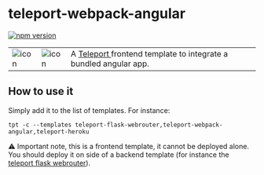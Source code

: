 # teleport-webpack-angular
[![npm version](https://badge.fury.io/js/teleport-webpack-angular.svg)](https://badge.fury.io/js/teleport-webpack-angular)

<table>
  <td>
    <img src="https://raw.githubusercontent.com/snipsco/teleport-webpack-angular/master/icon.png" alt="icon" title="made by @cecilesnips"/>
  </td>
  <td>
    <img src="https://raw.githubusercontent.com/snipsco/teleport-webpack-angular/master/teleport-webpack-angular.png" alt="icon" title="made by @cecilesnips"/>
  </td>
  <td>
    A <a href="https://github.com/snipsco/teleport"> Teleport </a> frontend template to integrate a bundled angular app.
  </td>
</table>

## How to use it
Simply add it to the list of templates. For instance:
```
tpt -c --templates teleport-flask-webrouter,teleport-webpack-angular,teleport-heroku
```
:warning: Important note, this is a frontend template, it cannot be deployed alone. You should deploy it on side of a backend template (for instance the [teleport flask webrouter](https://github.com/snipsco/teleport-flask-webrouter)).
